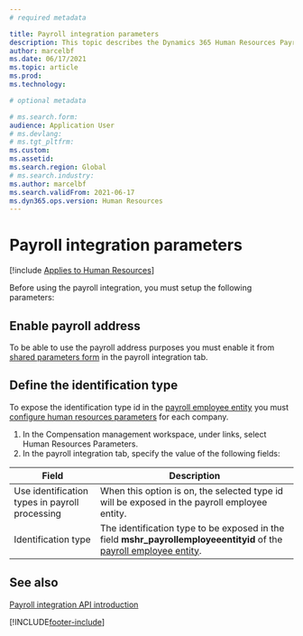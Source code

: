 ```yaml
---
# required metadata

title: Payroll integration parameters
description: This topic describes the Dynamics 365 Human Resources Payroll integration parameters.
author: marcelbf
ms.date: 06/17/2021
ms.topic: article
ms.prod: 
ms.technology: 

# optional metadata

# ms.search.form: 
audience: Application User
# ms.devlang: 
# ms.tgt_pltfrm: 
ms.custom: 
ms.assetid: 
ms.search.region: Global
# ms.search.industry: 
ms.author: marcelbf
ms.search.validFrom: 2021-06-17
ms.dyn365.ops.version: Human Resources
---
```


# Payroll integration parameters

[!include [Applies to Human Resources](../includes/applies-to-hr.md)]

Before using the payroll integration, you must setup the following parameters:

## Enable payroll address

To be able to use the payroll address purposes you must enable it from [shared parameters form](hr-setup-shared-parameters.md) in the payroll integration tab.

## Define the identification type

To expose the identification type id in the [payroll employee entity](hr-admin-integration-payroll-api-payroll-employee.md) you must [configure human resources parameters](hr-setup-shared-parameters.md) for each company.

1. In the Compensation management workspace, under links, select Human Resources Parameters. 
2. In the payroll integration tab, specify the value of the following fields:

| Field | Description |
| --- | --- |
| Use identification types in payroll processing | When this option is on, the selected type id will be exposed in the payroll employee entity. |
| Identification type | The identification type to be exposed in the field **mshr_payrollemployeeentityid** of the [payroll employee entity](hr-admin-integration-payroll-api-payroll-employee.md). |

## See also

[Payroll integration API introduction](hr-admin-integration-payroll-api-introduction.md)

[!INCLUDE[footer-include](../includes/footer-banner.md)]